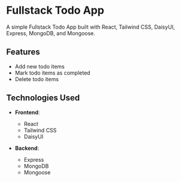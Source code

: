 # Fullstack Todo App

A simple Fullstack Todo App built with React, Tailwind CSS, DaisyUI, Express, MongoDB, and Mongoose.

## Features

- Add new todo items
- Mark todo items as completed
- Delete todo items

## Technologies Used

- **Frontend**:
  - React
  - Tailwind CSS
  - DaisyUI

- **Backend**:
  - Express
  - MongoDB
  - Mongoose